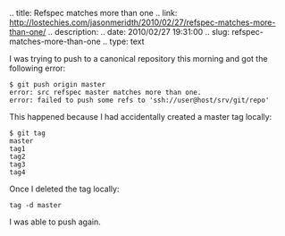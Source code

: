 .. title: Refspec matches more than one
.. link: http://lostechies.com/jasonmeridth/2010/02/27/refspec-matches-more-than-one/
.. description: 
.. date: 2010/02/27 19:31:00
.. slug: refspec-matches-more-than-one
.. type: text


I was trying to push to a canonical repository this morning and got the following error:
    
    
    $ git push origin master
    error: src refspec master matches more than one.
    error: failed to push some refs to 'ssh://user@host/srv/git/repo'
    

This happened because I had accidentally created a master tag locally:
    
    
    $ git tag
    master
    tag1
    tag2
    tag3
    tag4
    

Once I deleted the tag locally:
    
    
    tag -d master
    

I was able to push again.